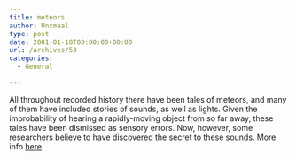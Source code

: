 ```yaml
---
title: meteors
author: Unxmaal
type: post
date: 2001-01-18T00:00:00+00:00
url: /archives/53
categories:
  - General

---
```

All throughout recorded history there have been tales of meteors, and many of them have included stories of sounds, as well as lights. Given the improbability of hearing a rapidly-moving object from so far away, these tales have been dismissed as sensory errors. Now, however, some researchers believe to have discovered the secret to these sounds. More info [here][1].

 [1]: http://www.newscientist.com/features/features_227230.html
